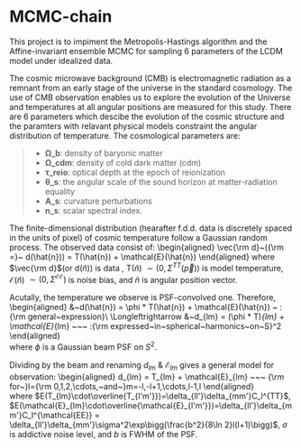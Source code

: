 # MCMC-chain 

This project is to impiment the Metropolis-Hastings algorithm and the Affine-invariant ensemble MCMC for sampling 6 parameters of the LCDM model under idealized data.


The cosmic microwave background (CMB) is electromagnetic radiation as a remnant from an early stage of the universe in the standard cosmology. The use of CMB observation enables us to explore the evolution of the Universe and temperatures at all angular positions are measured for this study. There are 6 parameters which descibe the evolution of the cosmic structure and the paramters with relavant physical models constraint the angular distribution of temperature. The cosmological parameters are:
> - **Ω_b**: density of baryonic matter
> - **Ω_cdm**: density of cold dark matter (cdm)
> - **τ_reio**: optical depth at the epoch of reionization
> - **θ_s**: the angular scale of the sound horizon at matter-radiation equality
> - **A_s**: curvature perturbations
> - **n_s**: scalar spectral index.



The finite-dimensional distribution (hearafter f.d.d. data is discretely spaced in the units of pixel) of cosmic temperature follow a Gaussian random process. The observed data consist of: 
\begin{aligned}
\vec{\rm d}~({\rm =}~ d(\hat{n})) = T(\hat{n}) + \mathcal{E}(\hat{n}) 
\end{aligned}
where $\vec{\rm d}$(or d($\hat{n}$)) is data , T($\hat{n}$) $\sim (0,\Sigma^{TT}(\vec{p}))$ is model temperature, $\mathcal{E}$($\hat{n}$) $\sim (0,\Sigma^{\mathcal{EE}})$ is noise bias, and $\hat{n}$ is angular position vector. 

Acutally, the temperature we observe is PSF-convolved one. Therefore, <br>
\begin{aligned}
&~d(\hat{n}) = \phi * T(\hat{n}) + \mathcal{E}(\hat{n}) ~ :{\rm general~expression}\\
\Longleftrightarrow &~d_{lm} = (\phi * T)_{lm} + \mathcal{E}_{lm} ~~~ :{\rm expressed~in~spherical~harmonics~on~S}^2
\end{aligned}              
where $\phi$ is a Gaussian beam PSF on $S^2$.

Dividing by the beam and renaming $d_{lm}~\&~\mathcal{E}_{lm}$ gives a general model for observation:
\begin{aligned}
d_{lm} = T_{lm} + \mathcal{E}_{lm} ~~~ {\rm for~}l={\rm 0,1,2,\cdots,~and~}m=-l,-l+1,\cdots,l-1,l
\end{aligned}     
where $E(T_{lm}\cdot\overline{T_{l'm'}})=\delta_{ll'}\delta_{mm'}C_l^{TT}$,
$E(\mathcal{E}_{lm}\cdot\overline{\mathcal{E}_{l'm'}})=\delta_{ll'}\delta_{mm'}C_l^{\mathcal{EE}}
= \delta_{ll'}\delta_{mm'}\sigma^2\exp\bigg(\frac{b^2}{8\ln 2}l(l+1)\bigg)$, $\sigma$ is addictive noise level, and $b$ is FWHM of the PSF.
